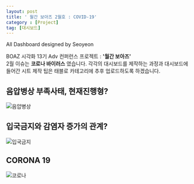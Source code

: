 ```yaml
---
layout: post
title: ' 월간 보아즈 2월호 : COVID-19'
category : [Project]
tag: [대시보드]
---
```


All Dashboard designed by Seoyeon

BOAZ 시각화 13기 Adv 컨퍼런스 프로젝트 : **'월간 보아즈'**     
2월 이슈는 **코로나 바이러스** 였습니다.
각각의 대시보드를 제작하는 과정과 대시보드에 들어간 시트 제작 팁은 태블로 카테고리에 추후 업로드하도록 하겠습니다.

## 음압병상 부족사태, 현재진행형? 
![음압병상](https://drive.google.com/uc?id=1jdqgX1mT76j3RBk9fHRwyf0WcKo5iRkW)

## 입국금지와 감염자 증가의 관계?
![입국금지](https://drive.google.com/uc?id=1Qv0e7KpNk9Zq9paCos44NjiInoPtpRSY)

## CORONA 19 
![코로나](https://drive.google.com/uc?id=1KpWbblp6XoKYHFvxIXi2SC8j3D2p7mPc)

